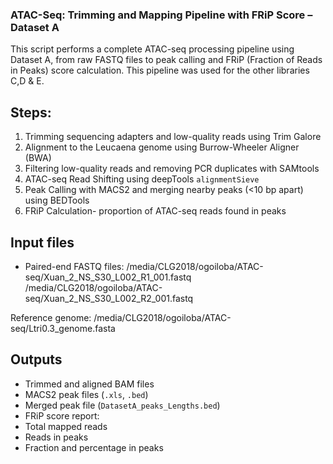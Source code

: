 ### ATAC-Seq: Trimming and Mapping Pipeline with FRiP Score – Dataset A

This script performs a complete ATAC-seq processing pipeline using Dataset A, from raw FASTQ files to peak calling and FRiP (Fraction of Reads in Peaks) score calculation. This pipeline was used for the other libraries C,D & E. 

## Steps:

1. Trimming sequencing adapters and low-quality reads using Trim Galore
2. Alignment to the Leucaena genome using Burrow-Wheeler Aligner (BWA)
3. Filtering low-quality reads and removing PCR duplicates with SAMtools
4. ATAC-seq Read Shifting using deepTools `alignmentSieve`
5. Peak Calling with MACS2 and merging nearby peaks (<10 bp apart) using BEDTools
6. FRiP Calculation- proportion of ATAC-seq reads found in peaks

## Input files
- Paired-end FASTQ files:
/media/CLG2018/ogoiloba/ATAC-seq/Xuan_2_NS_S30_L002_R1_001.fastq
/media/CLG2018/ogoiloba/ATAC-seq/Xuan_2_NS_S30_L002_R2_001.fastq

 Reference genome:
/media/CLG2018/ogoiloba/ATAC-seq/Ltri0.3_genome.fasta

## Outputs
- Trimmed and aligned BAM files
- MACS2 peak files (`.xls`, `.bed`)
- Merged peak file (`DatasetA_peaks_Lengths.bed`)
- FRiP score report:
- Total mapped reads
- Reads in peaks
- Fraction and percentage in peaks
